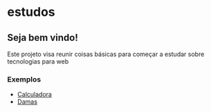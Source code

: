 # estudos

## Seja bem vindo!

 Este projeto visa reunir coisas básicas para começar a estudar sobre tecnologias para web
 
 
 ### Exemplos
 
 * [Calculadora](calculadora)
 * [Damas](damas)
 
